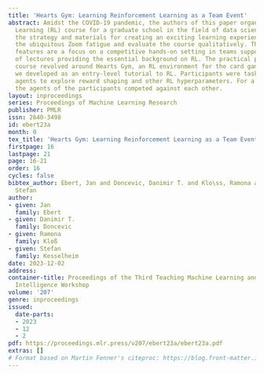 ```yaml
---
title: 'Hearts Gym: Learning Reinforcement Learning as a Team Event'
abstract: Amidst the COVID-19 pandemic, the authors of this paper organized a Reinforcement
  Learning (RL) course for a graduate school in the field of data science. We describe
  the strategy and materials for creating an exciting learning experience despite
  the ubiquitous Zoom fatigue and evaluate the course qualitatively. The key organizational
  features are a focus on a competitive hands-on setting in teams supported by a minimum
  of lectures providing the essential background on RL. The practical part of the
  course revolved around Hearts Gym, an RL environment for the card game Hearts that
  we developed as an entry-level tutorial to RL. Participants were tasked with training
  agents to explore reward shaping and other RL hyperparameters. For a final evaluation,
  the agents of the participants competed against each other.
layout: inproceedings
series: Proceedings of Machine Learning Research
publisher: PMLR
issn: 2640-3498
id: ebert23a
month: 0
tex_title: 'Hearts Gym: Learning Reinforcement Learning as a Team Event'
firstpage: 16
lastpage: 21
page: 16-21
order: 16
cycles: false
bibtex_author: Ebert, Jan and Doncevic, Danimir T. and Klo\ss, Ramona and Kesselheim,
  Stefan
author:
- given: Jan
  family: Ebert
- given: Danimir T.
  family: Doncevic
- given: Ramona
  family: Kloß
- given: Stefan
  family: Kesselheim
date: 2023-12-02
address:
container-title: Proceedings of the Third Teaching Machine Learning and Artificial
  Intelligence Workshop
volume: '207'
genre: inproceedings
issued:
  date-parts:
  - 2023
  - 12
  - 2
pdf: https://proceedings.mlr.press/v207/ebert23a/ebert23a.pdf
extras: []
# Format based on Martin Fenner's citeproc: https://blog.front-matter.io/posts/citeproc-yaml-for-bibliographies/
---
```

